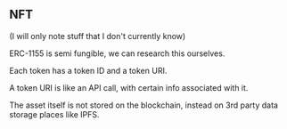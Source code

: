 ## NFT
(I will only note stuff that I don't currently know)

ERC-1155 is semi fungible, we can research this ourselves.

Each token has a token ID and a token URI.

A token URI is like an API call, with certain info associated with it.

The asset itself is not stored on the blockchain, instead on 3rd party data storage places like IPFS.
